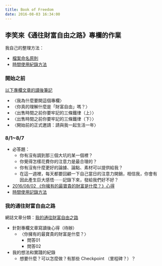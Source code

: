 ```yaml
---
title: Book of Freedom
date: 2016-08-03 16:34:00
---
```


## 李笑來《通往財富自由之路》專欄的作業

我自己的整理方法：
- [檔案命名原則](/2016/08/03/BOF-M000/)
- [時間使用紀錄方法](/2016/08/03/BOF-M001-Time-Track/)


### 開始之前

[以下專欄文章的讀後筆記](http://hanscholem.tw/2016/08/05/BOF-X000-Before-the-Column-Start/)
- 〈我為什麼要開這個專欄〉
- 〈你真的理解什麼是「財富自由」嗎？〉
- 〈出售時間之前你要牢記的三條鐵律（上）〉
- 〈出售時間之前你要牢記的三條鐵律（下）〉
- 〈開始前的正式邀請：請與我一起生活一年〉


### 8/1~8/7

- 必答題：
    - 你有沒有調到那三個大坑的某一個裡？
    - 你覺得怎樣花費你的注意力是最合理的？
    - 你有沒有什麼更好的論據、論點、素材可以提供給我？
    - 在這一週裡，每天都要回顧一下自己當日的注意力開銷，相信我，你會有因此產生巨大感悟⋯⋯記錄下來，發給我們好不好？
- [ 2016/08/02 《你擁有的最寶貴的財富是什麼？》心得](/2016/08/02/20160801-What-is-Most-Precious-for-You/)
- [時間使用記錄方法](/2016/08/03/BOF-M001-Time-Track/)


### 我的通往財富自由之路

網誌文章分類：[我的通往財富自由之路](/categories/我的通往財富自由之路/)

- 針對專欄文章寫讀後心得（待辦）
    - 〈你擁有的最寶貴的財富是什麼？〉
        - 問答01
        - 問答02
- 我的想法和實踐的紀錄
    - 想要什麼？可以怎麼做？有那些 Checkpoint （里程碑？）？
